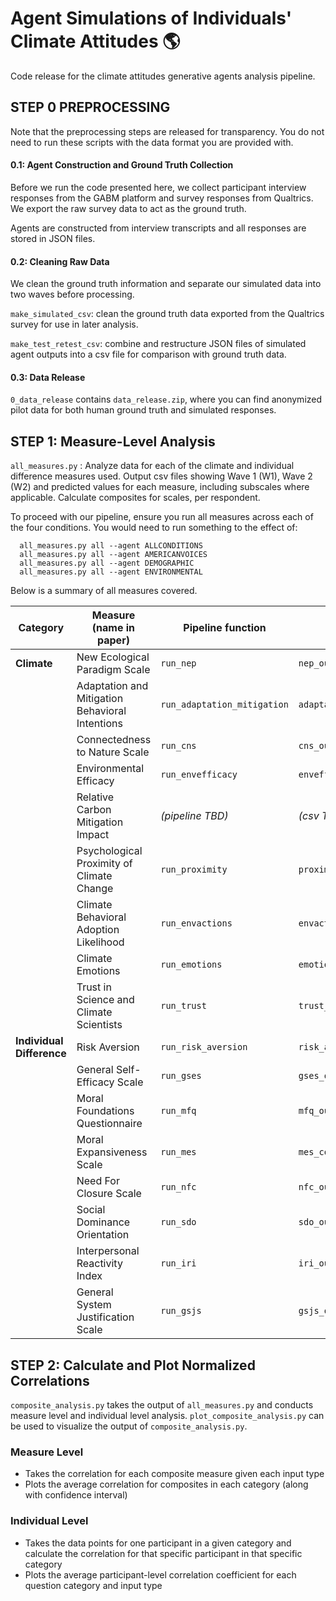 # Agent Simulations of Individuals' Climate Attitudes 🌎

Code release for the climate attitudes generative agents analysis pipeline. 

## STEP 0 PREPROCESSING
Note that the preprocessing steps are released for transparency. You do not need to run these scripts with the data format you are provided with. 

#### 0.1: Agent Construction and Ground Truth Collection
Before we run the code presented here, we collect participant interview responses from the GABM platform and survey responses from Qualtrics. We export the raw survey data to act as the ground truth. 

Agents are constructed from interview transcripts and all responses are stored in JSON files.


#### 0.2: Cleaning Raw Data
We clean the ground truth information and separate our simulated data into two waves before processing.

`make_simulated_csv`: clean the ground truth data exported from the Qualtrics survey for use in later analysis.

`make_test_retest_csv`: combine and restructure JSON files of simulated agent outputs into a csv file for comparison with ground truth data. 

#### 0.3: Data Release
`0_data_release` contains `data_release.zip`, where you can find anonymized pilot data for both human ground truth and simulated responses.

## STEP 1: Measure-Level Analysis
`all_measures.py` : Analyze data for each of the climate and individual difference measures used. Output csv files showing Wave 1 (W1), Wave 2 (W2) and predicted values for each measure, including subscales where applicable. Calculate composites for scales, per respondent. 

To proceed with our pipeline, ensure you run all measures across each of the four conditions. You would need to run something to the effect of:

```
  all_measures.py all --agent ALLCONDITIONS
  all_measures.py all --agent AMERICANVOICES
  all_measures.py all --agent DEMOGRAPHIC
  all_measures.py all --agent ENVIRONMENTAL
```

Below is a summary of all measures covered.

| Category             | Measure (name in paper)                                | Pipeline function         | Output CSV                        |
|----------------------|--------------------------------------------------------|----------------------------|-----------------------------------|
| **Climate**          | New Ecological Paradigm Scale                          | `run_nep`                  | `nep_output.csv`                  |
|                      | Adaptation and Mitigation Behavioral Intentions        | `run_adaptation_mitigation`| `adaptation_mitigation_output.csv`|
|                      | Connectedness to Nature Scale                          | `run_cns`                  | `cns_output.csv`                  |
|                      | Environmental Efficacy                                 | `run_envefficacy`          | `envefficacy_match.csv`           |
|                      | Relative Carbon Mitigation Impact                      | *(pipeline TBD)*           | *(csv TBD)*                       |
|                      | Psychological Proximity of Climate Change              | `run_proximity`            | `proximity_output.csv`            |
|                      | Climate Behavioral Adoption Likelihood                 | `run_envactions`           | `envactions_output.csv `          |
|                      | Climate Emotions                                       | `run_emotions`             | `emotions_output.csv`             |
|                      | Trust in Science and Climate Scientists                | `run_trust`                | `trust_output.csv`                |
| **Individual Difference** | Risk Aversion                                     | `run_risk_aversion`        | `risk_aversion_output.csv`        |
|                      | General Self-Efficacy Scale                            | `run_gses`                 | `gses_output.csv`                 |
|                      | Moral Foundations Questionnaire                        | `run_mfq`                  | `mfq_output.csv`                  |
|                      | Moral Expansiveness Scale                              | `run_mes`                  | `mes_composite_output.csv`        |
|                      | Need For Closure Scale                                 | `run_nfc`                  | `nfc_output.csv`                  |
|                      | Social Dominance Orientation                           | `run_sdo`                  | `sdo_output.csv`                  |
|                      | Interpersonal Reactivity Index                         | `run_iri`                  | `iri_output.csv`                  |
|                      | General System Justification Scale                     | `run_gsjs`                 | `gsjs_output.csv`                 |



## STEP 2: Calculate and Plot Normalized Correlations
`composite_analysis.py` takes the output of `all_measures.py` and conducts measure level and individual level analysis. 
`plot_composite_analysis.py` can be used to visualize the output of `composite_analysis.py`.
### Measure Level
- Takes the correlation for each composite measure given each input type
- Plots the average correlation for composites in each category (along with confidence interval)

### Individual Level
- Takes the data points for one participant in a given category and calculate the correlation for that specific participant in that specific category
- Plots the average participant-level correlation coefficient for each question category and input type
